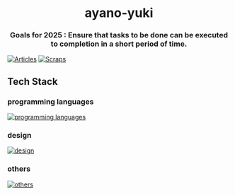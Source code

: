 <h1 align="center"> ayano-yuki </h1>
<h3 align="center"> Goals for 2025 : Ensure that tasks to be done can be executed to completion in a short period of time. </h3>

[![Articles](https://badgen.org/img/zenn/yuki_ayano/articles?style=flat)](https://zenn.dev/yuki_ayano)
[![Scraps](https://badgen.org/img/zenn/yuki_ayano/scraps?style=flat)](https://zenn.dev/yuki_ayano?tab=scraps)

## Tech Stack
### programming languages
[![programming languages](https://skillicons.dev/icons?i=python,vue,unity)](https://skillicons.dev)
### design
[![design](https://skillicons.dev/icons?i=figma)](https://skillicons.dev)
### others
[![others](https://skillicons.dev/icons?i=github,vscode,docker,ubuntu,kali)](https://skillicons.dev)
